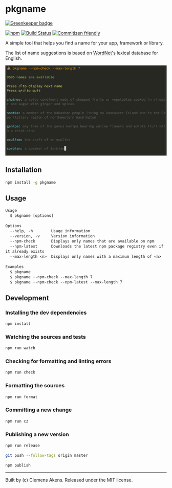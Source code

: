 # pkgname

[![Greenkeeper badge](https://badges.greenkeeper.io/clebert/pkgname.svg)](https://greenkeeper.io/)

[![npm][0]][1]
[![Build Status][2]][3]
[![Commitizen friendly][4]][5]

A simple tool that helps you find a name for your app, framework or library.

The list of name suggestions is based on [WordNet's][6] lexical database for English.

![Screenshot](https://raw.githubusercontent.com/clebert/pkgname/master/screenshot.png)

## Installation

```sh
npm install -g pkgname
```

## Usage

```
Usage
  $ pkgname [options]

Options
  --help, -h        Usage information
  --version, -v     Version information
  --npm-check       Displays only names that are available on npm
  --npm-latest      Downloads the latest npm package registry even if it already exists
  --max-length <n>  Displays only names with a maximum length of <n>

Examples
  $ pkgname
  $ pkgname --npm-check --max-length 7
  $ pkgname --npm-check --npm-latest --max-length 7
```

## Development

### Installing the dev dependencies

```sh
npm install
```

### Watching the sources and tests

```sh
npm run watch
```

### Checking for formatting and linting errors

```sh
npm run check
```

### Formatting the sources

```sh
npm run format
```

### Committing a new change

```sh
npm run cz
```

### Publishing a new version

```sh
npm run release
```

```sh
git push --follow-tags origin master
```

```sh
npm publish
```

---
Built by (c) Clemens Akens. Released under the MIT license.

[0]: https://img.shields.io/npm/v/pkgname.svg?maxAge=3600
[1]: https://www.npmjs.com/package/pkgname
[2]: https://travis-ci.org/clebert/pkgname.svg?branch=master
[3]: https://travis-ci.org/clebert/pkgname
[4]: https://img.shields.io/badge/commitizen-friendly-brightgreen.svg
[5]: http://commitizen.github.io/cz-cli/
[6]: http://wordnet.princeton.edu/wordnet/

